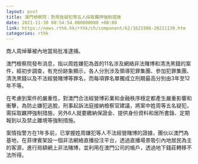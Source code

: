 ```yaml
---
layout: post
title: 澳門檢察院：對周姓疑犯等五人採取羈押強制措施
date: 2021-11-30 00:54:54.000000000 +08:00
link: https://news.rthk.hk/rthk/ch/component/k2/1621986-20211130.htm
categories: rthk
---
```


商人周焯華被內地當局批准逮捕。

澳門檢察院發布消息，指以周姓嫌犯為首的11名涉及網絡非法賭博和清洗黑錢的案件，經初步調查，有充份跡象顯示，各人分別涉及領導犯罪集團、參加犯罪集團、清洗黑錢以及不法經營賭博等罪名，而每項罪名單獨成立刑期最高分別由3年至12年不等。

在考慮到案件的嚴重性，對澳門合法經營博彩業和金融秩序穩定都產生嚴重影響和衝擊，為防止嫌犯逃脫，刑事起訴法庭接納檢察官建議，將案中姓周等五名疑犯，需採取羈押強制措施，另外6人就要繳納保證金、提供身份資料和居所書錄、定期報到以及禁止離境等強制措施。

案情指警方在1年多前，已掌握姓周嫌犯等人不法經營賭博的證據，團伙以澳門為基地，在菲律賓架設一個非法網絡直播投注平台，透過直播場景吸引內地居民為主的客源，進行局額網上非法賭博，並利用在澳門公司的帳戶，透過地下錢莊轉移不法所得。
